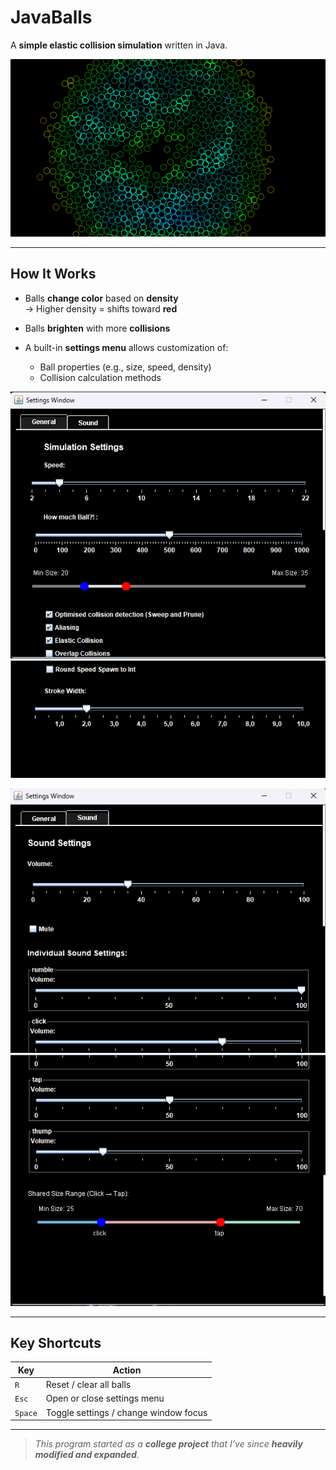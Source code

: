 # JavaBalls

A **simple elastic collision simulation** written in Java.

<p align="center">
  <img src="images/main_balls_crop.png" alt="Elastic collision balls preview" />
</p>

---

## How It Works

- Balls **change color** based on **density**  
  → Higher density = shifts toward **red**
  
- Balls **brighten** with more **collisions**

- A built-in **settings menu** allows customization of:
  - Ball properties (e.g., size, speed, density)
  - Collision calculation methods

<p align="center">
  <img src="images/newsettings1.png" alt="Settings 1" /><br>
  <img src="images/newsettings2.png" alt="Settings 2" />
</p>

<p align="center">
  <img src="images/newsettings3.png" alt="Settings 1" /><br>
  <img src="images/newsettings4.png" alt="Settings 2" />
</p>

---

## Key Shortcuts

| Key        | Action                              |
|------------|-------------------------------------|
| `R`        | Reset / clear all balls             |
| `Esc`      | Open or close settings menu         |
| `Space`    | Toggle settings / change window focus |

---

> *This program started as a **college project** that I’ve since **heavily modified and expanded**.*


